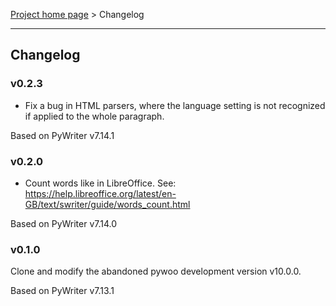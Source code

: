 [Project home page](index) > Changelog

------------------------------------------------------------------------

## Changelog

### v0.2.3

- Fix a bug in HTML parsers, where the language setting is not
recognized if applied to the whole paragraph.

Based on PyWriter v7.14.1

### v0.2.0

- Count words like in LibreOffice. See:
https://help.libreoffice.org/latest/en-GB/text/swriter/guide/words_count.html

Based on PyWriter v7.14.0

### v0.1.0

 Clone and modify the abandoned pywoo development version v10.0.0.
 
 Based on PyWriter v7.13.1

